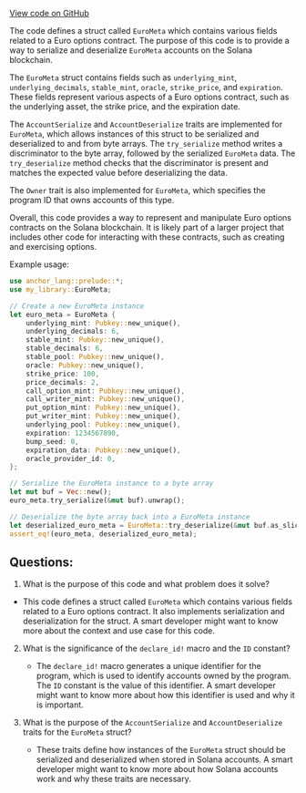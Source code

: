 [View code on GitHub](https://github.com/convergence-rfq/convergence-program-library/psyoptions-european-instrument/program/src/euro_options.rs)

The code defines a struct called `EuroMeta` which contains various fields related to a Euro options contract. The purpose of this code is to provide a way to serialize and deserialize `EuroMeta` accounts on the Solana blockchain. 

The `EuroMeta` struct contains fields such as `underlying_mint`, `underlying_decimals`, `stable_mint`, `oracle`, `strike_price`, and `expiration`. These fields represent various aspects of a Euro options contract, such as the underlying asset, the strike price, and the expiration date. 

The `AccountSerialize` and `AccountDeserialize` traits are implemented for `EuroMeta`, which allows instances of this struct to be serialized and deserialized to and from byte arrays. The `try_serialize` method writes a discriminator to the byte array, followed by the serialized `EuroMeta` data. The `try_deserialize` method checks that the discriminator is present and matches the expected value before deserializing the data. 

The `Owner` trait is also implemented for `EuroMeta`, which specifies the program ID that owns accounts of this type. 

Overall, this code provides a way to represent and manipulate Euro options contracts on the Solana blockchain. It is likely part of a larger project that includes other code for interacting with these contracts, such as creating and exercising options. 

Example usage:

```rust
use anchor_lang::prelude::*;
use my_library::EuroMeta;

// Create a new EuroMeta instance
let euro_meta = EuroMeta {
    underlying_mint: Pubkey::new_unique(),
    underlying_decimals: 6,
    stable_mint: Pubkey::new_unique(),
    stable_decimals: 6,
    stable_pool: Pubkey::new_unique(),
    oracle: Pubkey::new_unique(),
    strike_price: 100,
    price_decimals: 2,
    call_option_mint: Pubkey::new_unique(),
    call_writer_mint: Pubkey::new_unique(),
    put_option_mint: Pubkey::new_unique(),
    put_writer_mint: Pubkey::new_unique(),
    underlying_pool: Pubkey::new_unique(),
    expiration: 1234567890,
    bump_seed: 0,
    expiration_data: Pubkey::new_unique(),
    oracle_provider_id: 0,
};

// Serialize the EuroMeta instance to a byte array
let mut buf = Vec::new();
euro_meta.try_serialize(&mut buf).unwrap();

// Deserialize the byte array back into a EuroMeta instance
let deserialized_euro_meta = EuroMeta::try_deserialize(&mut buf.as_slice()).unwrap();
assert_eq!(euro_meta, deserialized_euro_meta);
```
## Questions: 
 1. What is the purpose of this code and what problem does it solve?
   - This code defines a struct called `EuroMeta` which contains various fields related to a Euro options contract. It also implements serialization and deserialization for the struct. A smart developer might want to know more about the context and use case for this code.
   
2. What is the significance of the `declare_id!` macro and the `ID` constant?
   - The `declare_id!` macro generates a unique identifier for the program, which is used to identify accounts owned by the program. The `ID` constant is the value of this identifier. A smart developer might want to know more about how this identifier is used and why it is important.
   
3. What is the purpose of the `AccountSerialize` and `AccountDeserialize` traits for the `EuroMeta` struct?
   - These traits define how instances of the `EuroMeta` struct should be serialized and deserialized when stored in Solana accounts. A smart developer might want to know more about how Solana accounts work and why these traits are necessary.